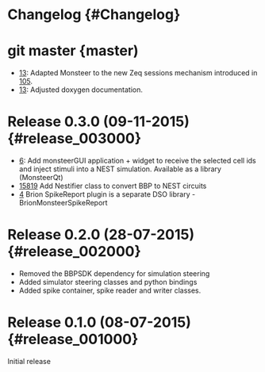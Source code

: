 Changelog {#Changelog}
=========

# git master {master)

* [13](https://github.com/BlueBrain/Monsteer/pull/13):
   Adapted Monsteer to the new Zeq sessions mechanism introduced in
   [105](https://github.com/HBPVIS/zeq/pull/105).
* [13](https://github.com/BlueBrain/Monsteer/pull/13):
  Adjusted doxygen documentation.

# Release 0.3.0 (09-11-2015) {#release_003000}

* [6](https://github.com/BlueBrain/Monsteer/pull/6):
  Add monsteerGUI application + widget to receive the selected cell ids and
  inject stimuli into a NEST simulation. Available as a library (MonsteerQt)
* [15819](http://bbpcode.epfl.ch/code/#/c/15819)
  Add Nestifier class to convert BBP to NEST circuits
* [4](https://github.com/BlueBrain/Monsteer/pull/4)
  Brion SpikeReport plugin is a separate DSO library - BrionMonsteerSpikeReport

# Release 0.2.0 (28-07-2015) {#release_002000}

* Removed the BBPSDK dependency for simulation steering
* Added simulator steering classes and python bindings
* Added spike container, spike reader and writer classes.

# Release 0.1.0 (08-07-2015) {#release_001000}

Initial release
